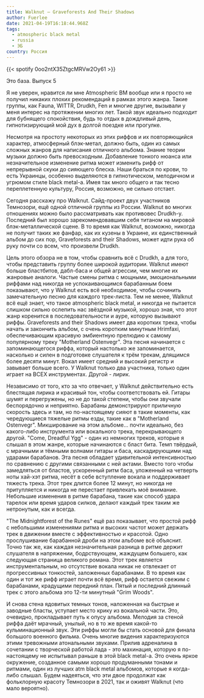 ```yaml
---
title: Walknut — Graveforests And Their Shadows
author: Fuerlee
date: 2021-04-19T16:18:44.968Z
tags:
  - atmospheric black metal
  - russia
  - ЭБ
country: Россия
---
```

{{< spotify 0oo2ntX35ZtgcMRVw2Oy61 >}}

Это база. Выпуск 5

Я не уверен, нравится ли мне Atmospheric BM вообще или я просто не получил никаких плохих рекомендаций в рамках этого жанра. Такие группы, как Fauna, WITTR, Drudkh, Fen и многие другие, вызывали у меня интерес на протяжении многих лет. Такой звук идеально подходит для бубнящего спокойствия, будь то отдых в дождливый день, гипнотизирующий мой дух в долгой поездке или прогулке.

Несмотря на простоту некоторых из этих риффов и их повторяющийся характер, атмосферный блэк-метал, должно быть, один из самых сложных жанров для написания отличного альбома. Знание теории музыки должно быть превосходным. Добавление тонкого нюанса или незначительное изменение ритма может изменить рифф от непрерывной скуки до сияющего блеска. Наши браться по крови, то есть Украинцы, особенно выделяются в гипнотическом, мелодичном и угрюмом стиле black metal-а. Имея так много общего и так тесно переплетенную культуру, Россия, возможно, не сильно отстает.

Сегодня расскажу про Walknut. Сайд-проект двух участников Темнозори, ещё одной отличной группы из России. Walknut во многих отношениях можно было рассматривать как противовес Drudkh-у. Последний был хорошо зарекомендовавшим себя титаном на мировой блэк-металлической сцене. В то время как Walknut, возможно, никогда не получит таких же фанфар, как их кузены в Украине, их единственный альбом до сих пор, Graveforests and their Shadows, может идти рука об руку почти со всем, что произвели Drudkh.

Цель этого обзора не в том, чтобы сравнить всё с Drudkh, а для того, чтобы представить группу более широкой аудитории. Walknut имеют больше бластбитов, дабл-баса и общей агрессии, чем многие их жанровые аналоги. Частые смены ритма с мощными, эмоциональными риффами над никогда не успокаивающимся барабанным боем показывают, что у Walknut есть всё необходимое, чтобы сочинить замечательную песню для каждого трек-листа. Тем не менее, Walknut всё ещё знает, что такое atmospheric black metal, и никогда не пытается слишком сильно ослепить нас звёздной музыкой, хорошо зная, что этот жанр коренится в последовательности и ауре, которую вызывают риффы. Graveforests and their Shadows имеет два коротких трека, чтобы начать и закончить альбом, с очень коротким минутным Hrimfaxi, обеспечивающим красивую эмбиентную прелюдию к самому популярному треку "Motherland Ostenvegr". Эта песня начинается с запоминающегося риффа, который настолько же запоминается, насколько и силен в подготовке слушателя к трём трекам, длящимся более десяти минут. Вокал имеет средний и высокий регистр и завывает больше всего. У Walknut только два участника, только один играет на ВСЕХ инструментах. Другой - лирик.

Независимо от того, кто за что отвечает, у Walknut действительно есть блестящая лирика и красивый тон, чтобы соответствовать ей. Гитары шумят и перегружены, но не до такой степени, чтобы они звучали беспорядочно и неприятно. Барабаны демонстрируют приличную скорость здесь и там, но по-настоящему сияют в такие моменты, как чередующиеся тяжелые ритмы езды, такие как в "Motherland Ostenvegr". Микширование на этом альбоме… почти идеально, без какого-либо инструмента или вокального трека, перекрывающего другой. "Come, Dreadful Ygg" - один из немногих треков, которые я слышал в этом жанре, которые начинаются с бласт бита. Темп твёрдый, с мрачными и тёмными волнами гитары и баса, каскадирующими над ударами барабанов. Эта песня обладает удивительной интенсивностью по сравнению с другими связанными с ней актами. Вместо того чтобы замедляться от бластов, ускоренный ритм баса, уложенный на четверть ноты хай-хэт ритма, несёт в себе вступление вокала и поддерживает тяжесть трека. Этот трек длится более 12 минут, но никогда не притупляется и никогда не перестает привлекать моё внимание. Небольшие изменения в ритме барабана, такие как способ удара тарелок или время ударов силков, делают каждый трек таким же нетронутым, как и всегда.

"The Midnightforest of the Runes" ещё раз показывает, что простой рифф с небольшими изменениями ритма и высоких частот может держать трек в движении вместе с эффективностью и красотой. Одно прослушивание барабанной дроби на этом альбоме всё объяснит. Точно так же, как каждая незначительная разница в ритме держит слушателя в напряжении, бодрствующем, жаждущем большего, как следующая страница великого романа. Этот трек является инструментальным, но отсутствие вокала никак не отвлекает от прогрессивных тонкостей, заложенных барабанами. В то время как один и тот же рифф играет почти всё время, рифф остается свежим с барабанами, крадущими передний план. Пятый и последний длинный трек с этого альбома это 12-ти минутный "Grim Woods".

И снова стена ядовитых темных тонов, наложенная на быстрые и заводные бласты, уступает место крику из вокальной части. Это, очевидно, прокладывает путь к опусу альбома. Мелодия за стеной риффа даёт мрачный, унылый, но в то же время какой-то кульминационный звук. Эти риффы могли бы стать основой для финала большого военного фильма. Очень многие видения характеризуются этими тревожными атональными звуками. Прилив адреналина в сочетании с творческой работой лада - это махинация, которую я по-настоящему не испытывал раньше в этой black metal-а. Это очень яркое окружение, созданное самыми хорошо продуманными тонами и ритмами, один из лучших atm black metal альбомов, которые я когда-либо слышал. Будем надеяться, что эти двое продолжат как фольклорную красоту Темнозори в 2021, так и оживят Walknut (что мало вероятно).